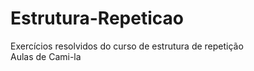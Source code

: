 # Estrutura-Repeticao

Exercícios resolvidos do curso de estrutura de repetição<br/>
Aulas de Cami-la
